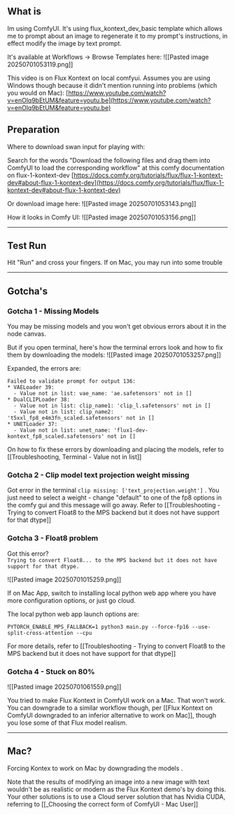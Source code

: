 
## What is

Im using ComfyUI. It's using flux_kontext_dev_basic template which allows me to prompt about an image to regenerate it to my prompt's instructions, in effect modify the image by text prompt. 

It's available at Workflows → Browse Templates here:
![[Pasted image 20250701053119.png]]

This video is on Flux Kontext on local comfyui. Assumes you are using Windows though because it didn't mention running into problems (which you would on Mac):
[https://www.youtube.com/watch?v=enOlq9bEtUM&feature=youtu.be](https://www.youtube.com/watch?v=enOlq9bEtUM&feature=youtu.be)

## Preparation

Where to download swan input for playing with:

Search for the words "Download the following files and drag them into ComfyUI to load the corresponding workflow" at this comfy documentation on flux-1-kontext-dev
[https://docs.comfy.org/tutorials/flux/flux-1-kontext-dev#about-flux-1-kontext-dev](https://docs.comfy.org/tutorials/flux/flux-1-kontext-dev#about-flux-1-kontext-dev)

Or download image here:
![[Pasted image 20250701053143.png]]

How it looks in Comfy UI:
![[Pasted image 20250701053156.png]]

---

## Test Run

Hit "Run" and cross your fingers. If on Mac, you may run into some trouble

---

## Gotcha's

### Gotcha 1 - Missing Models

You may be missing models and you won't get obvious errors about it in the node canvas.

But if you open terminal, here's how the terminal errors look and how to fix them by downloading the models:
![[Pasted image 20250701053257.png]]

Expanded, the errors are:
```
Failed to validate prompt for output 136:    
* VAELoader 39:    
  - Value not in list: vae_name: 'ae.safetensors' not in []    
* DualCLIPLoader 38:    
  - Value not in list: clip_name1: 'clip_l.safetensors' not in []    
  - Value not in list: clip_name2: 't5xxl_fp8_e4m3fn_scaled.safetensors' not in []  
* UNETLoader 37:    
  - Value not in list: unet_name: 'flux1-dev-kontext_fp8_scaled.safetensors' not in []
```

On how to fix these errors by downloading and placing the models, refer to [[Troubleshooting, Terminal - Value not in list]]

### Gotcha 2 - Clip model text projection weight missing

Got error in the terminal `clip missing: ['text_projection.weight']` . You just need to select a weight - change "default" to one of the fp8 options in the comfy gui and this message will go away. Refer to [[Troubleshooting - Trying to convert Float8 to the MPS backend but it does not have support for that dtype]]

### Gotcha 3 - Float8 problem

Got this error?  
`Trying to convert Float8... to the MPS backend but it does not have support for that dtype.`

![[Pasted image 20250701015259.png]]

If on Mac App, switch to installing local python web app where you have more configuration options, or just go cloud.

The local python web app launch options are:
```
PYTORCH_ENABLE_MPS_FALLBACK=1 python3 main.py --force-fp16 --use-split-cross-attention --cpu
```

For more details, refer to [[Troubleshooting - Trying to convert Float8 to the MPS backend but it does not have support for that dtype]]


### Gotcha 4 - Stuck on 80%

![[Pasted image 20250701061559.png]]

You tried to make Flux Kontext in ComfyUI work on a Mac. That won't work. You can downgrade to a similar workflow though, per [[Flux Kontext on ComfyUI downgraded to an inferior alternative to work on Mac]], though you lose some of that Flux model realism.

---

## Mac?

Forcing Kontex to work on Mac by downgrading the models .

Note that the results of modifying an image into a new image with text wouldn't be as realistic or modern as the Flux Kontext demo's by doing this. Your other solutions is to use a Cloud server solution that has Nvidia CUDA, referring to [[_Choosing the correct form of ComfyUI - Mac User]]



